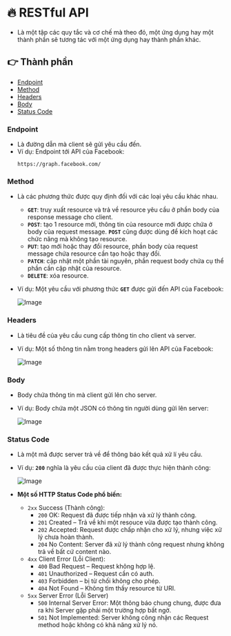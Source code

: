 
# 🔥 RESTful API

- Là một tập các quy tắc và cơ chế mà theo đó, một ứng dụng hay một thành phần sẽ tương tác với một ứng dụng hay thành phần khác.


## 👉 Thành phần
  - [Endpoint](#endpoint)
  - [Method](#method)
  - [Headers](#headers)
  - [Body](#body)
  - [Status Code](#status-code)
  

### Endpoint
- Là đường dẫn mà client sẽ gửi yêu cầu đến.
- Ví dụ: Endpoint tới API của Facebook:
    ```url
    https://graph.facebook.com/
    ```

### Method
- Là các phương thức được quy định đối với các loại yêu cầu khác nhau.
    + **`GET`**:  truy xuất resource và trả về resource yêu cầu ở phần body của response
        message cho client.
    + **`POST`**: tạo 1 resource mới, thông tin của resource mới được chứa ở body của
        request message. **`POST`** cũng được dùng để kích hoạt các chức năng mà
        không tạo resource.
    + **`PUT`**: tạo mới hoặc thay đổi resource, phần body của request message chứa
        resource cần tạo hoặc thay đổi.
    + **`PATCH`**: cập nhật một phần tài nguyên, phần request body chứa cụ thể phần
        cần cập nhật của resource.
    + **`DELETE`**: xóa resource.

- Ví dụ: Một yêu cầu với phương thức **`GET`** được gửi đến API của Facebook:

    ![Image](https://dl.dropboxusercontent.com/s/1ps6dg9o9em5rfl/Screenshot%202021-10-05%20162100.png)


### Headers
- Là tiêu đề của yêu cầu cung cấp thông tin cho client và server.
- Ví dụ: Một số thông tin nằm trong headers gửi lên API của Facebook:

    ![Image](https://dl.dropboxusercontent.com/s/b32xuvkxchkop5t/Screenshot%202021-10-05%20165203.png)

### Body
- Body chứa thông tin mà client gửi lên cho server.
- Ví dụ: Body chứa một JSON có thông tin người dùng gửi lên server:

    ![Image](https://dl.dropboxusercontent.com/s/050xzkqjt1dc0nn/Screenshot%202021-10-05%20170133.png)

### Status Code
- Là một mã được server trả về để thông báo kết quả xử lí yêu cầu.
- Ví dụ: **`200`** nghĩa là yêu cầu của client đã được thực hiện thành công:


    ![Image](https://dl.dropbox.com/s/pbzm4j0rxjwxoeh/Screenshot%202021-10-05%20170832.png)

- **Một số HTTP Status Code phổ biến:**
    + `2xx` Success (Thành công):
        + `200` OK: Request đã được tiếp nhận và xử lý thành công.
        + `201` Created – Trả về khi một resouce vừa được tạo thành công.
        + `202` Accepted: Request được chấp nhận cho xử lý, nhưng việc xử lý chưa hoàn
            thành.
        + `204` No Content: Server đã xử lý thành công request nhưng không trả về bất cứ
            content nào.
    + `4xx` Client Error (Lỗi Client):
        + `400` Bad Request – Request không hợp lệ.
        + `401` Unauthorized – Request cần có auth.
        + `403` Forbidden – bị từ chối không cho phép.
        + `404` Not Found – Không tìm thấy resource từ URI.
    + `5xx` Server Error (Lỗi Server)
        + `500` Internal Server Error: Một thông báo chung chung, được đưa ra khi Server gặp
            phải một trường hợp bất ngờ.
        + `501` Not Implemented: Server không công nhận các Request method hoặc không
            có khả năng xử lý nó.
